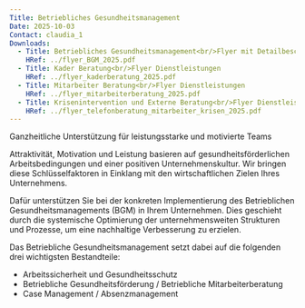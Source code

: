 ```yaml
---
Title: Betriebliches Gesundheitsmanagement
Date: 2025-10-03
Contact: claudia_1
Downloads:
  - Title: Betriebliches Gesundheitsmanagement<br/>Flyer mit Detailbeschreibung
    HRef: ../flyer_BGM_2025.pdf
  - Title: Kader Beratung<br/>Flyer Dienstleistungen
    HRef: ../flyer_kaderberatung_2025.pdf
  - Title: Mitarbeiter Beratung<br/>Flyer Dienstleistungen
    HRef: ../flyer_mitarbeiterberatung_2025.pdf
  - Title: Krisenintervention und Externe Beratung<br/>Flyer Dienstleistungen
    HRef: ../flyer_telefonberatung_mitarbeiter_krisen_2025.pdf
---
```

Ganzheitliche Unterstützung für leistungsstarke und motivierte Teams

Attraktivität, Motivation und Leistung basieren auf gesundheitsförderlichen Arbeitsbedingungen und einer positiven Unternehmenskultur. Wir bringen diese Schlüsselfaktoren in Einklang mit den wirtschaftlichen Zielen Ihres Unternehmens. 

Dafür unterstützen Sie bei der konkreten Implementierung des Betrieblichen Gesundheitsmanagements (BGM) in Ihrem Unternehmen. Dies geschieht durch die systemische Optimierung der unternehmensweiten Strukturen und Prozesse, um eine nachhaltige Verbesserung zu erzielen.

Das Betriebliche Gesundheitsmanagement setzt dabei auf die folgenden drei wichtigsten Bestandteile:
- Arbeitssicherheit und Gesundheitsschutz
- Betriebliche Gesundheitsförderung / Betriebliche Mitarbeiterberatung
- Case Management / Absenzmanagement
